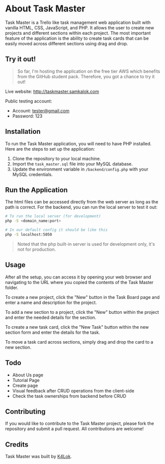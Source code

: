 # About Task Master

Task Master is a Trello like task management web application built with vanilla HTML, CSS, JavaScript, and PHP. It allows the user to create new projects and different sections within each project. The most important feature of the application is the ability to create task cards that can be easily moved across different sections using drag and drop.

## Try it out!
> So far, I'm hosting the application on the free tier AWS which benefits from the GitHub student pack. Therefore, you got a chance to try it out!

Live website: http://taskmaster.samkalok.com

Public testing account:
- Account: tester@gmail.com
- Password: 123

## Installation

To run the Task Master application, you will need to have PHP installed. Here are the steps to set up the application:

1. Clone the repository to your local machine.
2. Import the `task_master.sql` file into your MySQL database.
3. Update the environment variable in `/backend/config.php` with your MySQL credentials.

## Run the Application

The html files can be accessed directly from the web server as long as the path is correct. For the backend, you can run the local server to test it out:

```bash
# To run the local server (for development)
php -S <domain_name:port>

# In our default config it should be like this
php -S localhost:5050
```

> Noted that the php built-in server is used for development only, it's not for production.

## Usage

After all the setup, you can access it by opening your web browser and navigating to the URL where you copied the contents of the Task Master folder.

To create a new project, click the "New" button in the Task Board page and enter a name and description for the project.

To add a new section to a project, click the "New" button within the project and enter the needed details for the section.

To create a new task card, click the "New Task" button within the new section form and enter the details for the task.

To move a task card across sections, simply drag and drop the card to a new section.

## Todo

- About Us page
- Tutorial Page
- Create page
- Visual feedback after CRUD operations from the client-side
- Check the task ownerships from backend before CRUD

## Contributing

If you would like to contribute to the Task Master project, please fork the repository and submit a pull request. All contributions are welcome!

## Credits

Task Master was built by [K4Lok](https://github.com/K4Lok).

